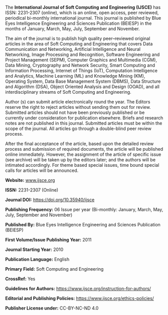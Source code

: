 The **International Journal of Soft Computing and Engineering (IJSCE)** has ISSN: 2231-2307 (online), which is an online, open access, peer reviewed, periodical bi-monthly international journal. This journal is published by Blue Eyes Intelligence Engineering and Sciences Publication (BEIESP) in the months of January, March, May, July, September and November.

The aim of the journal is to publish high quality peer–reviewed original articles in the area of Soft Computing and Engineering that covers Data Communication and Networking, Artificial Intelligence and Neural Networking, Image Processing and Recognition, Software Engineering and Project Management (SEPM), Computer Graphics and Multimedia (CGM), Data Mining, Cryptography and Network Security, Smart Computing and Information Processing, Internet of Things (IoT), Computation Intelligence and Analytics, Machine Learning (ML) and Knowledge Mining (KM), Operating System, Data Base Management System (DBMS), Data Structure and Algorithm (DSA), Object Oriented Analysis and Design (OOAD), and all interdisciplinary streams of Soft Computing and Engineering.

Author (s) can submit article electronically round the year. The Editors reserve the right to reject articles without sending them out for review. Submitted articles should not have been previously published or be currently under consideration for publication elsewhere. Briefs and research notes are not published in this journal. Submitted articles must be within the scope of the journal. All articles go through a double-blind peer review process. 

After the final acceptance of the article, based upon the detailed review process and submission of required documents, the article will be published online immediately. However, the assignment of the article of specific issue (see archive) will be taken up by the editors later; and the authors will be intimated accordingly. For theme based special issues, time bound special calls for articles will be announced.

**Website:** www.ijsce.org

**ISSN:** 2231-2307 (Online)

**Journal DOI:** https://doi.org/10.35940/ijsce

**Publishing Frequency:** 06 Issue per year (Bi-monthly: January, March, May, July, September and November)

**Published By:** Blue Eyes Intelligence Engineering and Sciences Publication (BEIESP)

**First Volume/Issue Publishing Year:** 2011

**Journal Starting Year:** 2010

**Publication Language:** English

**Primary Field:** Soft Computing and Engineering

**CrossRef:** Yes

**Guidelines for Authors:** https://www.ijsce.org/instruction-for-authors/

**Editorial and Publishing Policies:** https://www.ijsce.org/ethics-policies/

**Publisher License under:** CC-BY-NC-ND 4.0
